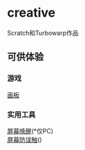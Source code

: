 # creative
Scratch和Turbowarp作品  
## 可供体验
### 游戏
[画板](paint)  
### 实用工具
[屏幕唤醒](wake-on)(*仅PC)  
[屏幕防误触](wake-on)()  

